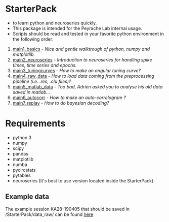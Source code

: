 # StarterPack
- to learn python and neuroseries quickly. 
- This package is intended for the Peyrache Lab internal usage. 
- Scripts should be read and tested in your favorite python environment in the following order:

1. [main1_basics](https://github.com/PeyracheLab/StarterPack/blob/master/python/main1_basics.py) - *Nice and gentle walktrough of python, numpy and matplotlib.*
2. [main2_neuroseries](https://github.com/PeyracheLab/StarterPack/blob/master/python/main2_neuroseries.py) - *Introduction to neuroseries for handling spike times, time series and epochs.*
3. [main3_tuningcurves](https://github.com/PeyracheLab/StarterPack/blob/master/python/main3_tuningcurves.py) - *How to make an angular tuning curve?*
4. [main4_raw_data](https://github.com/PeyracheLab/StarterPack/blob/master/python/main4_raw_data.py) - *How to load data coming from the preprocessing pipeline (i.e. .res, .clu files)?*
5. [main5_matlab_data](https://github.com/PeyracheLab/StarterPack/blob/master/python/main5_matlab_data.py) - *Too bad, Adrien asked you to analyse his old data saved in matlab...*
6. [main6_autocorr](https://github.com/PeyracheLab/StarterPack/blob/master/python/main6_autocorr.py) - *How to make an auto-correlogram ?*
7. [main7_replay](https://github.com/PeyracheLab/StarterPack/blob/master/python/main7_replay.py) - *How to do bayesian decoding?*



# Requirements
- python 3
- numpy 
- scipy
- pandas
- matplotlib
- numba
- pycircstats
- pytables
- neuroseries (It's best to use version located inside the StarterPack)

## Example data

The example session KA28-190405 that should be saved in /StarterPack/data_raw/ can be found [here](https://www.dropbox.com/sh/cuz6x9g0ru3bqvo/AACubJBC4gseHLmBOmY7h8mVa?dl=1)
